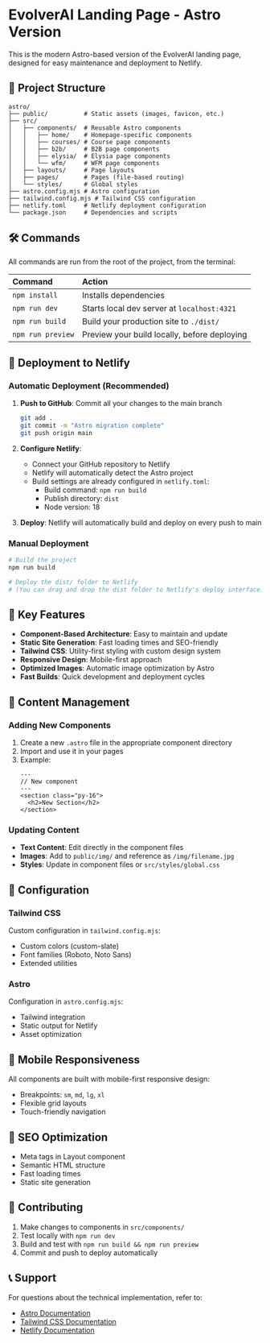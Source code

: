 # EvolverAI Landing Page - Astro Version

This is the modern Astro-based version of the EvolverAI landing page, designed for easy maintenance and deployment to Netlify.

## 🚀 Project Structure

```
astro/
├── public/          # Static assets (images, favicon, etc.)
├── src/
│   ├── components/  # Reusable Astro components
│   │   ├── home/    # Homepage-specific components
│   │   ├── courses/ # Course page components
│   │   ├── b2b/     # B2B page components
│   │   ├── elysia/  # Elysia page components
│   │   └── wfm/     # WFM page components
│   ├── layouts/     # Page layouts
│   ├── pages/       # Pages (file-based routing)
│   └── styles/      # Global styles
├── astro.config.mjs # Astro configuration
├── tailwind.config.mjs # Tailwind CSS configuration
├── netlify.toml     # Netlify deployment configuration
└── package.json     # Dependencies and scripts
```

## 🛠️ Commands

All commands are run from the root of the project, from the terminal:

| Command                   | Action                                           |
| :------------------------ | :----------------------------------------------- |
| `npm install`             | Installs dependencies                            |
| `npm run dev`             | Starts local dev server at `localhost:4321`     |
| `npm run build`           | Build your production site to `./dist/`         |
| `npm run preview`         | Preview your build locally, before deploying    |

## 🚀 Deployment to Netlify

### Automatic Deployment (Recommended)

1. **Push to GitHub**: Commit all your changes to the main branch
   ```bash
   git add .
   git commit -m "Astro migration complete"
   git push origin main
   ```

2. **Configure Netlify**:
   - Connect your GitHub repository to Netlify
   - Netlify will automatically detect the Astro project
   - Build settings are already configured in `netlify.toml`:
     - Build command: `npm run build`
     - Publish directory: `dist`
     - Node version: 18

3. **Deploy**: Netlify will automatically build and deploy on every push to main

### Manual Deployment

```bash
# Build the project
npm run build

# Deploy the dist/ folder to Netlify
# (You can drag and drop the dist folder to Netlify's deploy interface)
```

## 🎨 Key Features

- **Component-Based Architecture**: Easy to maintain and update
- **Static Site Generation**: Fast loading times and SEO-friendly
- **Tailwind CSS**: Utility-first styling with custom design system
- **Responsive Design**: Mobile-first approach
- **Optimized Images**: Automatic image optimization by Astro
- **Fast Builds**: Quick development and deployment cycles

## 📝 Content Management

### Adding New Components

1. Create a new `.astro` file in the appropriate component directory
2. Import and use it in your pages
3. Example:
   ```astro
   ---
   // New component
   ---
   <section class="py-16">
     <h2>New Section</h2>
   </section>
   ```

### Updating Content

- **Text Content**: Edit directly in the component files
- **Images**: Add to `public/img/` and reference as `/img/filename.jpg`
- **Styles**: Update in component files or `src/styles/global.css`

## 🔧 Configuration

### Tailwind CSS

Custom configuration in `tailwind.config.mjs`:
- Custom colors (custom-slate)
- Font families (Roboto, Noto Sans)
- Extended utilities

### Astro

Configuration in `astro.config.mjs`:
- Tailwind integration
- Static output for Netlify
- Asset optimization

## 📱 Mobile Responsiveness

All components are built with mobile-first responsive design:
- Breakpoints: `sm`, `md`, `lg`, `xl`
- Flexible grid layouts
- Touch-friendly navigation

## 🎯 SEO Optimization

- Meta tags in Layout component
- Semantic HTML structure
- Fast loading times
- Static site generation

## 🤝 Contributing

1. Make changes to components in `src/components/`
2. Test locally with `npm run dev`
3. Build and test with `npm run build && npm run preview`
4. Commit and push to deploy automatically

## 📞 Support

For questions about the technical implementation, refer to:
- [Astro Documentation](https://docs.astro.build/)
- [Tailwind CSS Documentation](https://tailwindcss.com/docs)
- [Netlify Documentation](https://docs.netlify.com/)
